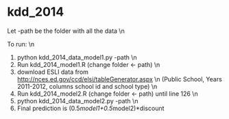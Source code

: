 kdd_2014
========
Let -path be the folder with all the data \n

To run: \n
1. python kdd_2014_data_model1.py -path \n
2. Run kdd_2014_model1.R (change folder <- path) \n
3. download ESLI data from http://nces.ed.gov/ccd/elsi/tableGenerator.aspx \n
(Public School, Years 2011-2012, columns school id and school type) \n
4. Run kdd_2014_model2.R (change folder <- path) until line 126 \n
5. python kdd_2014_data_model2.py -path \n
6. Final prediction is (0.5*model1+0.5*model2)*discount
